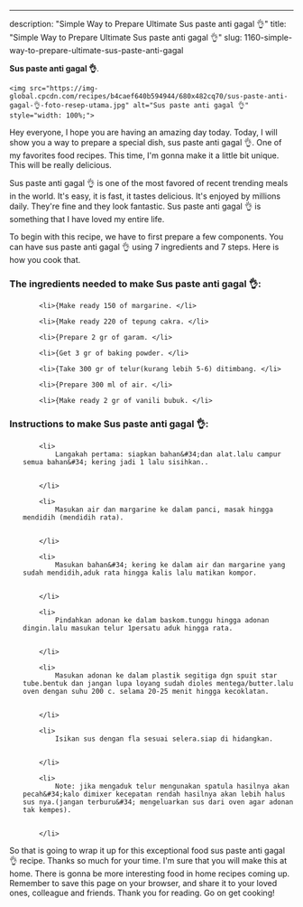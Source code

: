 ---
description: "Simple Way to Prepare Ultimate Sus paste anti gagal 👌"
title: "Simple Way to Prepare Ultimate Sus paste anti gagal 👌"
slug: 1160-simple-way-to-prepare-ultimate-sus-paste-anti-gagal

<p>
	<strong>Sus paste anti gagal 👌</strong>. 
	
</p>
<p>
	
	<img src="https://img-global.cpcdn.com/recipes/b4caef640b594944/680x482cq70/sus-paste-anti-gagal-👌-foto-resep-utama.jpg" alt="Sus paste anti gagal 👌" style="width: 100%;">
	
	
</p>
<p>
	Hey everyone, I hope you are having an amazing day today. Today, I will show you a way to prepare a special dish, sus paste anti gagal 👌. One of my favorites food recipes. This time, I'm gonna make it a little bit unique. This will be really delicious.
</p>
	
<p>
	Sus paste anti gagal 👌 is one of the most favored of recent trending meals in the world. It's easy, it is fast, it tastes delicious. It's enjoyed by millions daily. They're fine and they look fantastic. Sus paste anti gagal 👌 is something that I have loved my entire life.
</p>
<p>
	
</p>

<p>
To begin with this recipe, we have to first prepare a few components. You can have sus paste anti gagal 👌 using 7 ingredients and 7 steps. Here is how you cook that.
</p>

<h3>The ingredients needed to make Sus paste anti gagal 👌:</h3>

<ol>
	
		<li>{Make ready 150 of margarine. </li>
	
		<li>{Make ready 220 of tepung cakra. </li>
	
		<li>{Prepare 2 gr of garam. </li>
	
		<li>{Get 3 gr of baking powder. </li>
	
		<li>{Take 300 gr of telur(kurang lebih 5-6) ditimbang. </li>
	
		<li>{Prepare 300 ml of air. </li>
	
		<li>{Make ready 2 gr of vanili bubuk. </li>
	
</ol>
<p>
	
</p>

<h3>Instructions to make Sus paste anti gagal 👌:</h3>

<ol>
	
		<li>
			Langakah pertama: siapkan bahan&#34;dan alat.lalu campur semua bahan&#34; kering jadi 1 lalu sisihkan..
			
			
		</li>
	
		<li>
			Masukan air dan margarine ke dalam panci, masak hingga mendidih (mendidih rata).
			
			
		</li>
	
		<li>
			Masukan bahan&#34; kering ke dalam air dan margarine yang sudah mendidih,aduk rata hingga kalis lalu matikan kompor.
			
			
		</li>
	
		<li>
			Pindahkan adonan ke dalam baskom.tunggu hingga adonan dingin.lalu masukan telur 1persatu aduk hingga rata.
			
			
		</li>
	
		<li>
			Masukan adonan ke dalam plastik segitiga dgn spuit star tube.bentuk dan jangan lupa loyang sudah dioles mentega/butter.lalu oven dengan suhu 200 c. selama 20-25 menit hingga kecoklatan.
			
			
		</li>
	
		<li>
			Isikan sus dengan fla sesuai selera.siap di hidangkan.
			
			
		</li>
	
		<li>
			Note: jika mengaduk telur mengunakan spatula hasilnya akan pecah&#34;kalo dimixer kecepatan rendah hasilnya akan lebih halus sus nya.(jangan terburu&#34; mengeluarkan sus dari oven agar adonan tak kempes).
			
			
		</li>
	
</ol>

<p>
	
</p>

<p>
	So that is going to wrap it up for this exceptional food sus paste anti gagal 👌 recipe. Thanks so much for your time. I'm sure that you will make this at home. There is gonna be more interesting food in home recipes coming up. Remember to save this page on your browser, and share it to your loved ones, colleague and friends. Thank you for reading. Go on get cooking!
</p>
